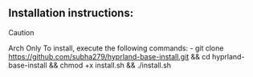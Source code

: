 ## Installation instructions:
> [!CAUTION]
> Arch Only
To install, execute the following commands:
      - git clone https://github.com/subha279/hyprland-base-install.git && cd hyprland-base-install && chmod +x install.sh && ./install.sh
